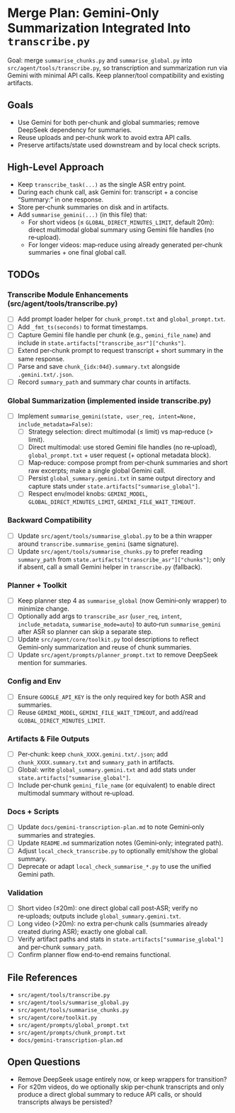 # Merge Plan: Gemini-Only Summarization Integrated Into `transcribe.py`

Goal: merge `summarise_chunks.py` and `summarise_global.py` into `src/agent/tools/transcribe.py`, so transcription and summarization run via Gemini with minimal API calls. Keep planner/tool compatibility and existing artifacts.

## Goals
- Use Gemini for both per‑chunk and global summaries; remove DeepSeek dependency for summaries.
- Reuse uploads and per‑chunk work to avoid extra API calls.
- Preserve artifacts/state used downstream and by local check scripts.

## High-Level Approach
- Keep `transcribe_task(...)` as the single ASR entry point.
- During each chunk call, ask Gemini for: transcript + a concise “Summary:” in one response.
- Store per‑chunk summaries on disk and in artifacts.
- Add `summarise_gemini(...)` (in this file) that:
  - For short videos (≤ `GLOBAL_DIRECT_MINUTES_LIMIT`, default 20m): direct multimodal global summary using Gemini file handles (no re‑upload).
  - For longer videos: map‑reduce using already generated per‑chunk summaries + one final global call.

## TODOs

### Transcribe Module Enhancements (src/agent/tools/transcribe.py)
- [ ] Add prompt loader helper for `chunk_prompt.txt` and `global_prompt.txt`.
- [ ] Add `_fmt_ts(seconds)` to format timestamps.
- [ ] Capture Gemini file handle per chunk (e.g., `gemini_file_name`) and include in `state.artifacts["transcribe_asr"]["chunks"]`.
- [ ] Extend per‑chunk prompt to request transcript + short summary in the same response.
- [ ] Parse and save `chunk_{idx:04d}.summary.txt` alongside `.gemini.txt/.json`.
- [ ] Record `summary_path` and summary char counts in artifacts.

### Global Summarization (implemented inside transcribe.py)
- [ ] Implement `summarise_gemini(state, user_req, intent=None, include_metadata=False)`:
  - [ ] Strategy selection: direct multimodal (≤ limit) vs map‑reduce (> limit).
  - [ ] Direct multimodal: use stored Gemini file handles (no re‑upload), `global_prompt.txt` + user request (+ optional metadata block).
  - [ ] Map‑reduce: compose prompt from per‑chunk summaries and short raw excerpts; make a single global Gemini call.
  - [ ] Persist `global_summary.gemini.txt` in same output directory and capture stats under `state.artifacts["summarise_global"]`.
  - [ ] Respect env/model knobs: `GEMINI_MODEL`, `GLOBAL_DIRECT_MINUTES_LIMIT`, `GEMINI_FILE_WAIT_TIMEOUT`.

### Backward Compatibility
- [ ] Update `src/agent/tools/summarise_global.py` to be a thin wrapper around `transcribe.summarise_gemini` (same signature).
- [ ] Update `src/agent/tools/summarise_chunks.py` to prefer reading `summary_path` from `state.artifacts["transcribe_asr"]["chunks"]`; only if absent, call a small Gemini helper in `transcribe.py` (fallback).

### Planner + Toolkit
- [ ] Keep planner step 4 as `summarise_global` (now Gemini‑only wrapper) to minimize change.
- [ ] Optionally add args to `transcribe_asr` (`user_req`, `intent`, `include_metadata`, `summarise_mode=auto`) to auto‑run `summarise_gemini` after ASR so planner can skip a separate step.
- [ ] Update `src/agent/core/toolkit.py` tool descriptions to reflect Gemini‑only summarization and reuse of chunk summaries.
- [ ] Update `src/agent/prompts/planner_prompt.txt` to remove DeepSeek mention for summaries.

### Config and Env
- [ ] Ensure `GOOGLE_API_KEY` is the only required key for both ASR and summaries.
- [ ] Reuse `GEMINI_MODEL`, `GEMINI_FILE_WAIT_TIMEOUT`, and add/read `GLOBAL_DIRECT_MINUTES_LIMIT`.

### Artifacts & File Outputs
- [ ] Per‑chunk: keep `chunk_XXXX.gemini.txt/.json`; add `chunk_XXXX.summary.txt` and `summary_path` in artifacts.
- [ ] Global: write `global_summary.gemini.txt` and add stats under `state.artifacts["summarise_global"]`.
- [ ] Include per‑chunk `gemini_file_name` (or equivalent) to enable direct multimodal summary without re‑upload.

### Docs + Scripts
- [ ] Update `docs/gemini-transcription-plan.md` to note Gemini‑only summaries and strategies.
- [ ] Update `README.md` summarization notes (Gemini‑only; integrated path).
- [ ] Adjust `local_check_transcribe.py` to optionally emit/show the global summary.
- [ ] Deprecate or adapt `local_check_summarise_*.py` to use the unified Gemini path.

### Validation
- [ ] Short video (≤20m): one direct global call post‑ASR; verify no re‑uploads; outputs include `global_summary.gemini.txt`.
- [ ] Long video (>20m): no extra per‑chunk calls (summaries already created during ASR); exactly one global call.
- [ ] Verify artifact paths and stats in `state.artifacts["summarise_global"]` and per‑chunk `summary_path`.
- [ ] Confirm planner flow end‑to‑end remains functional.

## File References
- `src/agent/tools/transcribe.py`
- `src/agent/tools/summarise_global.py`
- `src/agent/tools/summarise_chunks.py`
- `src/agent/core/toolkit.py`
- `src/agent/prompts/global_prompt.txt`
- `src/agent/prompts/chunk_prompt.txt`
- `docs/gemini-transcription-plan.md`

## Open Questions
- Remove DeepSeek usage entirely now, or keep wrappers for transition?
- For ≤20m videos, do we optionally skip per‑chunk transcripts and only produce a direct global summary to reduce API calls, or should transcripts always be persisted?

